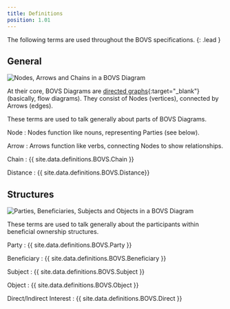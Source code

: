 ```yaml
---
title: Definitions
position: 1.01
---
```


The following terms are used throughout the BOVS specifications.
{: .lead }


## General

![Nodes, Arrows and Chains in a BOVS Diagram](bovs-core-definitions-structure.jpg)

At their core, BOVS Diagrams are [directed graphs](https://en.wikipedia.org/wiki/Directed_graph){:target="_blank"} (basically, flow diagrams). They consist of Nodes (vertices), connected by Arrows (edges).

These terms are used to talk generally about parts of BOVS Diagrams.

Node
: Nodes function like nouns, representing Parties (see below).

Arrow
: Arrows function like verbs, connecting Nodes to show relationships.

Chain
: {{ site.data.definitions.BOVS.Chain }}

Distance 
: {{ site.data.definitions.BOVS.Distance}}


## Structures

![Parties, Beneficiaries, Subjects and Objects in a BOVS Diagram](bovs-core-definitions-vocabulary.jpg)

These terms are used to talk generally about the participants within beneficial ownership structures.

Party
: {{ site.data.definitions.BOVS.Party }}

Beneficiary
: {{ site.data.definitions.BOVS.Beneficiary }}

Subject
: {{ site.data.definitions.BOVS.Subject }}

Object
: {{ site.data.definitions.BOVS.Object }}

Direct/Indirect Interest
: {{ site.data.definitions.BOVS.Direct }}
